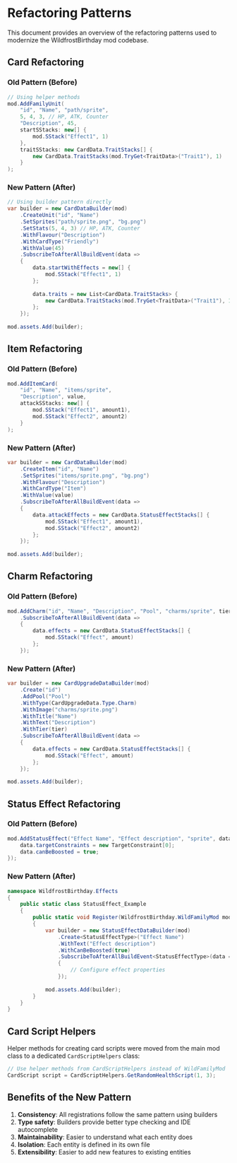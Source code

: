 # Refactoring Patterns

This document provides an overview of the refactoring patterns used to modernize the WildfrostBirthday mod codebase.

## Card Refactoring

### Old Pattern (Before)
```csharp
// Using helper methods
mod.AddFamilyUnit(
    "id", "Name", "path/sprite",
    5, 4, 3, // HP, ATK, Counter
    "Description", 45,
    startSStacks: new[] {
        mod.SStack("Effect1", 1)
    },
    traitSStacks: new CardData.TraitStacks[] {
        new CardData.TraitStacks(mod.TryGet<TraitData>("Trait1"), 1)
    }
);
```

### New Pattern (After)
```csharp
// Using builder pattern directly
var builder = new CardDataBuilder(mod)
    .CreateUnit("id", "Name")
    .SetSprites("path/sprite.png", "bg.png")
    .SetStats(5, 4, 3) // HP, ATK, Counter
    .WithFlavour("Description")
    .WithCardType("Friendly")
    .WithValue(45)
    .SubscribeToAfterAllBuildEvent(data =>
    {
        data.startWithEffects = new[] {
            mod.SStack("Effect1", 1)
        };
        
        data.traits = new List<CardData.TraitStacks> {
            new CardData.TraitStacks(mod.TryGet<TraitData>("Trait1"), 1)
        };
    });
    
mod.assets.Add(builder);
```

## Item Refactoring

### Old Pattern (Before)
```csharp
mod.AddItemCard(
    "id", "Name", "items/sprite",
    "Description", value,
    attackSStacks: new[] {
        mod.SStack("Effect1", amount1),
        mod.SStack("Effect2", amount2)
    }
);
```

### New Pattern (After)
```csharp
var builder = new CardDataBuilder(mod)
    .CreateItem("id", "Name")
    .SetSprites("items/sprite.png", "bg.png")
    .WithFlavour("Description")
    .WithCardType("Item")
    .WithValue(value)
    .SubscribeToAfterAllBuildEvent(data =>
    {
        data.attackEffects = new CardData.StatusEffectStacks[] {
            mod.SStack("Effect1", amount1),
            mod.SStack("Effect2", amount2)
        };
    });
    
mod.assets.Add(builder);
```

## Charm Refactoring

### Old Pattern (Before)
```csharp
mod.AddCharm("id", "Name", "Description", "Pool", "charms/sprite", tier)
    .SubscribeToAfterAllBuildEvent(data =>
    {
        data.effects = new CardData.StatusEffectStacks[] {
            mod.SStack("Effect", amount)
        };
    });
```

### New Pattern (After)
```csharp
var builder = new CardUpgradeDataBuilder(mod)
    .Create("id")
    .AddPool("Pool") 
    .WithType(CardUpgradeData.Type.Charm)
    .WithImage("charms/sprite.png")
    .WithTitle("Name")
    .WithText("Description")
    .WithTier(tier)
    .SubscribeToAfterAllBuildEvent(data =>
    {
        data.effects = new CardData.StatusEffectStacks[] {
            mod.SStack("Effect", amount)
        };
    });
    
mod.assets.Add(builder);
```

## Status Effect Refactoring

### Old Pattern (Before)
```csharp
mod.AddStatusEffect("Effect Name", "Effect description", "sprite", data => {
    data.targetConstraints = new TargetConstraint[0];
    data.canBeBoosted = true;
});
```

### New Pattern (After)
```csharp
namespace WildfrostBirthday.Effects
{
    public static class StatusEffect_Example
    {
        public static void Register(WildfrostBirthday.WildFamilyMod mod)
        {
            var builder = new StatusEffectDataBuilder(mod)
                .Create<StatusEffectType>("Effect Name")
                .WithText("Effect description")
                .WithCanBeBoosted(true)
                .SubscribeToAfterAllBuildEvent<StatusEffectType>(data =>
                {
                    // Configure effect properties
                });
                
            mod.assets.Add(builder);
        }
    }
}
```

## Card Script Helpers

Helper methods for creating card scripts were moved from the main mod class to a dedicated `CardScriptHelpers` class:

```csharp
// Use helper methods from CardScriptHelpers instead of WildFamilyMod
CardScript script = CardScriptHelpers.GetRandomHealthScript(1, 3);
```

## Benefits of the New Pattern

1. **Consistency**: All registrations follow the same pattern using builders
2. **Type safety**: Builders provide better type checking and IDE autocomplete
3. **Maintainability**: Easier to understand what each entity does
4. **Isolation**: Each entity is defined in its own file
5. **Extensibility**: Easier to add new features to existing entities
